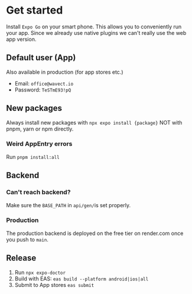 # Get started

Install `Expo Go` on your smart phone. This allows you to conveniently run your app. Since we already use native plugins we can't really use the web app version.

## Default user (App)
Also available in production (for app stores etc.)

- Email: `office@wavect.io`
- Password: `TeSTmE93!pQ`

## New packages

Always install new packages with `npx expo install {package}` NOT with pnpm, yarn or npm directly.

### Weird AppEntry errors

Run `pnpm install:all`

## Backend

### Can't reach backend?

Make sure the `BASE_PATH` in `api/gen/`is set properly.

### Production

The production backend is deployed on the free tier on render.com once you push to `main`.

## Release

1. Run `npx expo-doctor`
2. Build with EAS: `eas build --platform android|ios|all`
3. Submit to App stores `eas submit`

